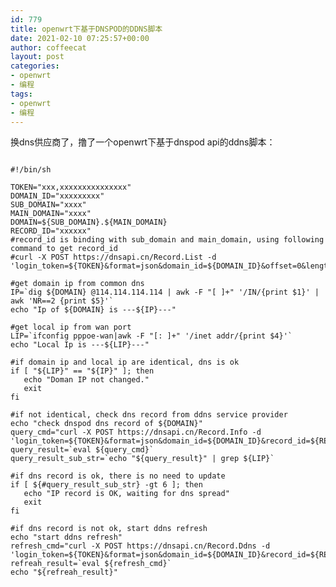 ```yaml
---
id: 779
title: openwrt下基于DNSPOD的DDNS脚本
date: 2021-02-10 07:25:57+00:00
author: coffeecat
layout: post
categories:
- openwrt
- 编程
tags:
- openwrt
- 编程
---
```


换dns供应商了，撸了一个openwrt下基于dnspod api的ddns脚本：

<pre><code class="language-bash">
#!/bin/sh

TOKEN="xxx,xxxxxxxxxxxxxxx"
DOMAIN_ID="xxxxxxxxx"
SUB_DOMAIN="xxxx"
MAIN_DOMAIN="xxxx"
DOMAIN=${SUB_DOMAIN}.${MAIN_DOMAIN}
RECORD_ID="xxxxxx"
#record_id is binding with sub_domain and main_domain, using following command to get record_id
#curl -X POST https://dnsapi.cn/Record.List -d 'login_token=${TOKEN}&format=json&domain_id=${DOMAIN_ID}&offset=0&length=3'

#get domain ip from common dns
IP=`dig ${DOMAIN} @114.114.114.114 | awk -F "[ ]+" '/IN/{print $1}' | awk 'NR==2 {print $5}'`
echo "Ip of ${DOMAIN} is ---${IP}---"

#get local ip from wan port
LIP=`ifconfig pppoe-wan|awk -F "[: ]+" '/inet addr/{print $4}'`
echo "Local Ip is ---${LIP}---"

#if domain ip and local ip are identical, dns is ok
if [ "${LIP}" == "${IP}" ]; then
   echo "Doman IP not changed."
   exit
fi

#if not identical, check dns record from ddns service provider
echo "check dnspod dns record of ${DOMAIN}"
query_cmd="curl -X POST https://dnsapi.cn/Record.Info -d 'login_token=${TOKEN}&format=json&domain_id=${DOMAIN_ID}&record_id=${RECORD_ID}'"
query_result=`eval ${query_cmd}`
query_result_sub_str=`echo "${query_result}" | grep ${LIP}`

#if dns record is ok, there is no need to update
if [ ${#query_result_sub_str} -gt 6 ]; then
   echo "IP record is OK, waiting for dns spread"
   exit
fi

#if dns record is not ok, start ddns refresh
echo "start ddns refresh"
refresh_cmd="curl -X POST https://dnsapi.cn/Record.Ddns -d 'login_token=${TOKEN}&format=json&domain_id=${DOMAIN_ID}&record_id=${RECORD_ID}&record_line_id=0&value=${LIP}&sub_domain=${SUB_DOMAIN}'"
refreah_result=`eval ${refresh_cmd}`
echo "${refreah_result}"
</code></pre>
